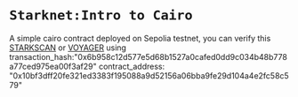 # `Starknet:Intro to Cairo`

A simple cairo contract deployed on Sepolia testnet, you can verify this [STARKSCAN](https://starkscan.co/)  or [VOYAGER](https://sepolia.voyager.online/?lang=en-US&theme=dark) using transaction_hash:"0x6b958c12d577e5d68b1527a0cafed0dd9c034b48b778a77ced975ea00f3af29"
contract_address: "0x10bf3dff20fe321ed3383f195088a9d52156a06bba9fe29d104a4e2fc58c579"